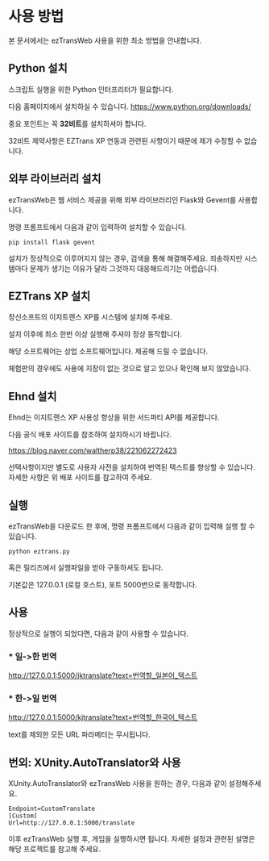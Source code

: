 # 사용 방법
본 문서에서는 ezTransWeb 사용을 위한 최소 방법을 안내합니다.

## Python 설치
스크립트 실행을 위한 Python 인터프리터가 필요합니다.

다음 홈페이지에서 설치하실 수 있습니다.
https://www.python.org/downloads/

중요 포인트는 꼭 **32비트**를 설치하셔야 합니다.

32비트 제약사항은 EZTrans XP 연동과 관련된 사항이기 때문에 제가 수정할 수 없습니다.

## 외부 라이브러리 설치
ezTransWeb은 웹 서비스 제공을 위해 외부 라이브러리인 Flask와 Gevent를 사용합니다.

명령 프롬프트에서 다음과 같이 입력하여 설치할 수 있습니다.

```pip install flask gevent```

설치가 정상적으로 이루어지지 않는 경우, 검색을 통해 해결해주세요. 죄송하지만 시스템마다 문제가 생기는 이유가 달라 그것까지 대응해드리기는 어렵습니다.

## EZTrans XP 설치
창신소프트의 이지트랜스 XP를 시스템에 설치해 주세요.

설치 이후에 최소 한번 이상 실행해 주셔야 정상 동작합니다.

해당 소프트웨어는 상업 소프트웨어입니다. 제공해 드릴 수 없습니다.

체험판의 경우에도 사용에 지장이 없는 것으로 알고 있으나 확인해 보지 않았습니다.

## Ehnd 설치
Ehnd는 이지트랜스 XP 사용성 향상을 위한 서드파티 API를 제공합니다.

다음 공식 배포 사이트를 참조하여 설치하시기 바랍니다.

https://blog.naver.com/waltherp38/221062272423

선택사항이지만 별도로 사용자 사전을 설치하여 번역된 텍스트를 향상할 수 있습니다. 자세한 사항은 위 배포 사이트를 참고하여 주세요.

## 실행
ezTransWeb을 다운로드 한 후에, 명령 프롬프트에서 다음과 같이 입력해 실행 할 수 있습니다.

```python eztrans.py```

혹은 릴리즈에서 실행파일을 받아 구동하셔도 됩니다.

기본값은 127.0.0.1 (로컬 호스트), 포트 5000번으로 동작합니다.

## 사용
정상적으로 실행이 되었다면, 다음과 같이 사용할 수 있습니다.

### * 일->한 번역
http://127.0.0.1:5000/jktranslate?text=번역할_일본어_텍스트

### * 한->일 번역
http://127.0.0.1:5000/kjtranslate?text=번역할_한국어_텍스트

text를 제외한 모든 URL 파라메터는 무시됩니다.

## 번외: XUnity.AutoTranslator와 사용
XUnity.AutoTranslator와 ezTransWeb 사용을 원하는 경우, 다음과 같이 설정해주세요.

```
Endpoint=CustomTranslate
[Custom]
Url=http://127.0.0.1:5000/translate
```

이후 ezTransWeb 실행 후, 게임을 실행하시면 됩니다. 자세한 설정과 관련된 설명은 해당 프로젝트를 참고해 주세요.
